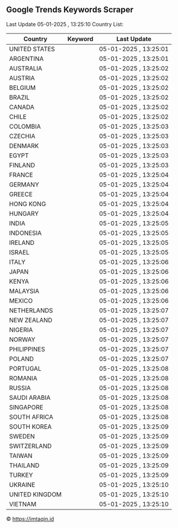 
## Google Trends Keywords Scraper

Last Update 05-01-2025 , 13:25:10
Country List:

| Country | Keyword | Last Update |
| --- | --- | --- |
| UNITED STATES |  | 05-01-2025 , 13:25:01 |
| ARGENTINA |  | 05-01-2025 , 13:25:01 |
| AUSTRALIA |  | 05-01-2025 , 13:25:02 |
| AUSTRIA |  | 05-01-2025 , 13:25:02 |
| BELGIUM |  | 05-01-2025 , 13:25:02 |
| BRAZIL |  | 05-01-2025 , 13:25:02 |
| CANADA |  | 05-01-2025 , 13:25:02 |
| CHILE |  | 05-01-2025 , 13:25:02 |
| COLOMBIA |  | 05-01-2025 , 13:25:03 |
| CZECHIA |  | 05-01-2025 , 13:25:03 |
| DENMARK |  | 05-01-2025 , 13:25:03 |
| EGYPT |  | 05-01-2025 , 13:25:03 |
| FINLAND |  | 05-01-2025 , 13:25:03 |
| FRANCE |  | 05-01-2025 , 13:25:04 |
| GERMANY |  | 05-01-2025 , 13:25:04 |
| GREECE |  | 05-01-2025 , 13:25:04 |
| HONG KONG |  | 05-01-2025 , 13:25:04 |
| HUNGARY |  | 05-01-2025 , 13:25:04 |
| INDIA |  | 05-01-2025 , 13:25:05 |
| INDONESIA |  | 05-01-2025 , 13:25:05 |
| IRELAND |  | 05-01-2025 , 13:25:05 |
| ISRAEL |  | 05-01-2025 , 13:25:05 |
| ITALY |  | 05-01-2025 , 13:25:06 |
| JAPAN |  | 05-01-2025 , 13:25:06 |
| KENYA |  | 05-01-2025 , 13:25:06 |
| MALAYSIA |  | 05-01-2025 , 13:25:06 |
| MEXICO |  | 05-01-2025 , 13:25:06 |
| NETHERLANDS |  | 05-01-2025 , 13:25:07 |
| NEW ZEALAND |  | 05-01-2025 , 13:25:07 |
| NIGERIA |  | 05-01-2025 , 13:25:07 |
| NORWAY |  | 05-01-2025 , 13:25:07 |
| PHILIPPINES |  | 05-01-2025 , 13:25:07 |
| POLAND |  | 05-01-2025 , 13:25:07 |
| PORTUGAL |  | 05-01-2025 , 13:25:08 |
| ROMANIA |  | 05-01-2025 , 13:25:08 |
| RUSSIA |  | 05-01-2025 , 13:25:08 |
| SAUDI ARABIA |  | 05-01-2025 , 13:25:08 |
| SINGAPORE |  | 05-01-2025 , 13:25:08 |
| SOUTH AFRICA |  | 05-01-2025 , 13:25:08 |
| SOUTH KOREA |  | 05-01-2025 , 13:25:09 |
| SWEDEN |  | 05-01-2025 , 13:25:09 |
| SWITZERLAND |  | 05-01-2025 , 13:25:09 |
| TAIWAN |  | 05-01-2025 , 13:25:09 |
| THAILAND |  | 05-01-2025 , 13:25:09 |
| TURKEY |  | 05-01-2025 , 13:25:09 |
| UKRAINE |  | 05-01-2025 , 13:25:10 |
| UNITED KINGDOM |  | 05-01-2025 , 13:25:10 |
| VIETNAM |  | 05-01-2025 , 13:25:10 |

© https://imtaqin.id
